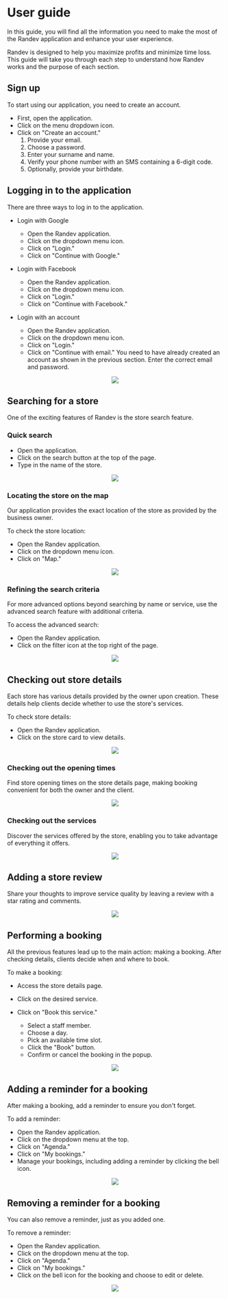 # User guide

In this guide, you will find all the information you need to make the most of the Randev application and enhance your user experience.

Randev is designed to help you maximize profits and minimize time loss. This guide will take you through each step to understand how Randev works and the purpose of each section.

## Sign up

To start using our application, you need to create an account.

- First, open the application.
- Click on the menu dropdown icon.
- Click on "Create an account."
  1.  Provide your email.
  2.  Choose a password.
  3.  Enter your surname and name.
  4.  Verify your phone number with an SMS containing a 6-digit code.
  5.  Optionally, provide your birthdate.

## Logging in to the application

There are three ways to log in to the application.

- Login with Google

    - Open the Randev application.
    - Click on the dropdown menu icon.
    - Click on "Login."
    - Click on "Continue with Google."

- Login with Facebook

    - Open the Randev application.
    - Click on the dropdown menu icon.
    - Click on "Login."
    - Click on "Continue with Facebook."

- Login with an account

    - Open the Randev application.
    - Click on the dropdown menu icon.
    - Click on "Login."
    - Click on "Continue with email." You need to have already created an account as shown in the previous section. Enter the correct email and password.

<p align="center">
  <img src="./img/Login.jpg">
</p>

## Searching for a store

One of the exciting features of Randev is the store search feature.

### Quick search

- Open the application.
- Click on the search button at the top of the page.
- Type in the name of the store.

<p align="center">
  <img src="./img/Search.jpg">
</p>

### Locating the store on the map

Our application provides the exact location of the store as provided by the business owner.

To check the store location:

- Open the Randev application.
- Click on the dropdown menu icon.
- Click on "Map."

<p align="center">
  <img src="./img/Location.png">
</p>

### Refining the search criteria

For more advanced options beyond searching by name or service, use the advanced search feature with additional criteria.

To access the advanced search:

- Open the Randev application.
- Click on the filter icon at the top right of the page.

<p align="center">
  <img src="./img/AdvancedSearch.jpg">
</p>

## Checking out store details

Each store has various details provided by the owner upon creation. These details help clients decide whether to use the store's services.

To check store details:

- Open the Randev application.
- Click on the store card to view details.

<p align="center">
  <img src="./img/Details.png">
</p>

### Checking out the opening times

Find store opening times on the store details page, making booking convenient for both the owner and the client.

<p align="center">
  <img src="./img/WorkHours.png">
</p>

### Checking out the services

Discover the services offered by the store, enabling you to take advantage of everything it offers.

<p align="center">
  <img src="./img/Services.png">
</p>

## Adding a store review

Share your thoughts to improve service quality by leaving a review with a star rating and comments.

<p align="center">
  <img src="./img/Review.png">
</p>

## Performing a booking

All the previous features lead up to the main action: making a booking. After checking details, clients decide when and where to book.

To make a booking:

- Access the store details page.
- Click on the desired service.
- Click on "Book this service."

  - Select a staff member.
  - Choose a day.
  - Pick an available time slot.
  - Click the "Book" button.
  - Confirm or cancel the booking in the popup.

<p align="center">
  <img src="./img/Book.png">
</p>

## Adding a reminder for a booking

After making a booking, add a reminder to ensure you don't forget.

To add a reminder:

- Open the Randev application.
- Click on the dropdown menu at the top.
- Click on "Agenda."
- Click on "My bookings."
- Manage your bookings, including adding a reminder by clicking the bell icon.

<p align="center">
  <img src="./img/AddReminder.png">
</p>

## Removing a reminder for a booking

You can also remove a reminder, just as you added one.

To remove a reminder:

- Open the Randev application.
- Click on the dropdown menu at the top.
- Click on "Agenda."
- Click on "My bookings."
- Click on the bell icon for the booking and choose to edit or delete.

<p align="center">
  <img src="./img/DeleteReminder.png">
</p>
